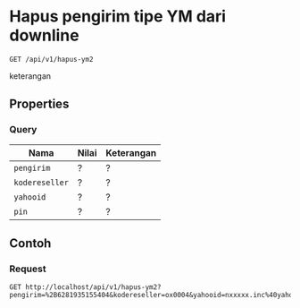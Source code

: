 # Hapus pengirim tipe YM dari downline
```http
GET /api/v1/hapus-ym2
```
keterangan
## Properties
### Query
Nama  | Nilai | Keterangan
--- | --- | ---
<code>pengirim</code> | ? | ?
<code>kodereseller</code> | ? | ?
<code>yahooid</code> | ? | ?
<code>pin</code> | ? | ?

## Contoh

### Request
```http
GET http://localhost/api/v1/hapus-ym2?pengirim=%2B6281935155404&kodereseller=ox0004&yahooid=nxxxxx.inc%40yahoo.co.id&pin=1234
```
